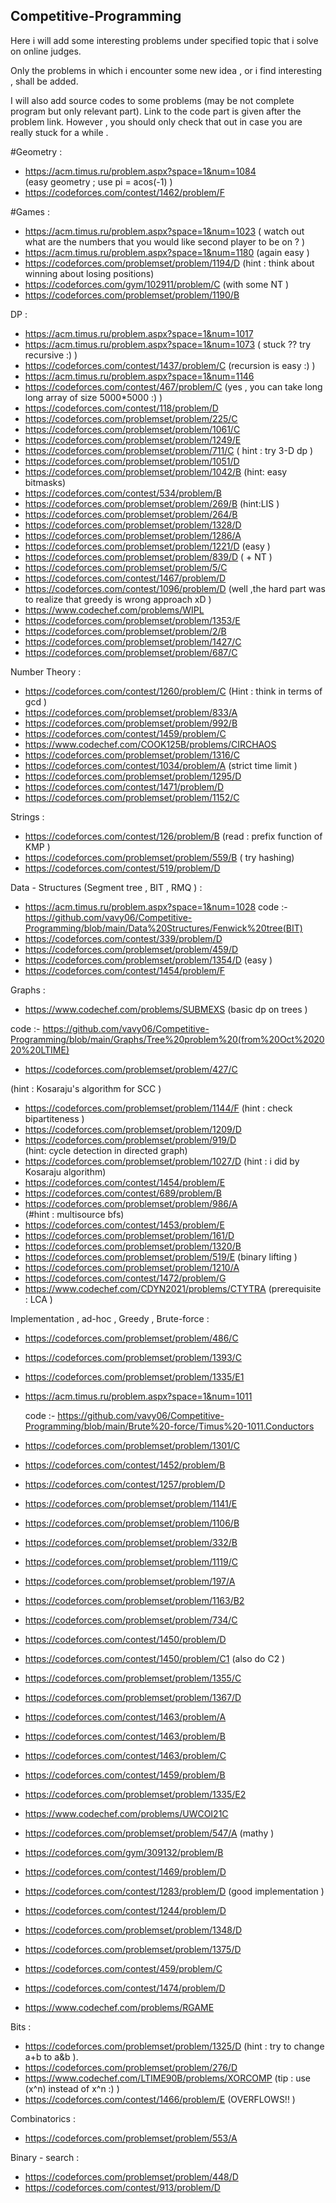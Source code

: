 ## Competitive-Programming

Here i will add some interesting problems under specified topic that i solve on online judges.   

Only the problems in which i encounter some new idea , or i find interesting , shall be added.

I will also add source codes to some problems (may be not complete program but only relevant part).
Link to the code part is given after the problem link. However , you should only check that out in case you are really stuck for a while .


#Geometry :
*  https://acm.timus.ru/problem.aspx?space=1&num=1084   
   (easy geometry ; use pi = acos(-1)  )
 * https://codeforces.com/contest/1462/problem/F
 
 
 #Games :
 *  https://acm.timus.ru/problem.aspx?space=1&num=1023
   ( watch out what are the numbers that you would like second player to be  on ? )
  * https://acm.timus.ru/problem.aspx?space=1&num=1180   (again easy )
  * https://codeforces.com/problemset/problem/1194/D  (hint :  think about winning about losing positions)
  * https://codeforces.com/gym/102911/problem/C   (with some NT )
  * https://codeforces.com/problemset/problem/1190/B
  
  
  DP :
  *  https://acm.timus.ru/problem.aspx?space=1&num=1017
  *  https://acm.timus.ru/problem.aspx?space=1&num=1073   ( stuck ??  try recursive :)   )
  *  https://codeforces.com/contest/1437/problem/C        (recursion is easy :)     ) 
  *  https://acm.timus.ru/problem.aspx?space=1&num=1146    
  *   https://codeforces.com/contest/467/problem/C (yes , you can take long long array of size 5000*5000 :)    )     
  *   https://codeforces.com/contest/118/problem/D
  *   https://codeforces.com/problemset/problem/225/C
  *   https://codeforces.com/problemset/problem/1061/C
  *   https://codeforces.com/problemset/problem/1249/E
  *   https://codeforces.com/problemset/problem/711/C   (  hint : try 3-D dp )
  *   https://codeforces.com/problemset/problem/1051/D
  *   https://codeforces.com/problemset/problem/1042/B   (hint: easy bitmasks)
  *   https://codeforces.com/contest/534/problem/B
  *   https://codeforces.com/problemset/problem/269/B  (hint:LIS )
  *   https://codeforces.com/problemset/problem/264/B
  *   https://codeforces.com/problemset/problem/1328/D
  *   https://codeforces.com/problemset/problem/1286/A
  *   https://codeforces.com/problemset/problem/1221/D  (easy )
  *   https://codeforces.com/problemset/problem/839/D ( + NT )
  *   https://codeforces.com/problemset/problem/5/C
  *   https://codeforces.com/contest/1467/problem/D
  *   https://codeforces.com/contest/1096/problem/D   (well ,the hard part was to realize that greedy is wrong approach xD  )
  *  https://www.codechef.com/problems/WIPL
  *   https://codeforces.com/problemset/problem/1353/E
  *   https://codeforces.com/problemset/problem/2/B
  *   https://codeforces.com/problemset/problem/1427/C
  *   https://codeforces.com/problemset/problem/687/C
  
  
  Number Theory :
  *  https://codeforces.com/contest/1260/problem/C
      (Hint : think in terms of gcd )
  *  https://codeforces.com/problemset/problem/833/A
  *  https://codeforces.com/problemset/problem/992/B
  *  https://codeforces.com/contest/1459/problem/C
  *  https://www.codechef.com/COOK125B/problems/CIRCHAOS
  *  https://codeforces.com/problemset/problem/1316/C
  *  https://codeforces.com/contest/1034/problem/A   (strict time limit )
  *  https://codeforces.com/problemset/problem/1295/D
  *  https://codeforces.com/contest/1471/problem/D
  *  https://codeforces.com/problemset/problem/1152/C
  
  
  Strings :
   *  https://codeforces.com/contest/126/problem/B  (read : prefix function of KMP )  
   *  https://codeforces.com/problemset/problem/559/B  ( try hashing)
   *  https://codeforces.com/contest/519/problem/D
   
 
 Data - Structures (Segment tree , BIT , RMQ ) :
 *   https://acm.timus.ru/problem.aspx?space=1&num=1028
  code :-  https://github.com/vavy06/Competitive-Programming/blob/main/Data%20Structures/Fenwick%20tree(BIT)
  *   https://codeforces.com/contest/339/problem/D
  *  https://codeforces.com/problemset/problem/459/D
  *  https://codeforces.com/problemset/problem/1354/D  (easy )
  *  https://codeforces.com/contest/1454/problem/F
  
  
  Graphs  :
  *  https://www.codechef.com/problems/SUBMEXS    (basic dp on trees )
  
   code :-  https://github.com/vavy06/Competitive-Programming/blob/main/Graphs/Tree%20problem%20(from%20Oct%202020%20LTIME)

  *  https://codeforces.com/problemset/problem/427/C
  
  (hint : Kosaraju's algorithm for SCC )
  *  https://codeforces.com/problemset/problem/1144/F
      (hint : check bipartiteness )
   *  https://codeforces.com/problemset/problem/1209/D
   * https://codeforces.com/problemset/problem/919/D  
   (hint: cycle detection in directed graph)
   *  https://codeforces.com/problemset/problem/1027/D
     (hint :  i did by Kosaraju algorithm)
   *  https://codeforces.com/contest/1454/problem/E
   *  https://codeforces.com/contest/689/problem/B
   *  https://codeforces.com/problemset/problem/986/A   
   (#hint : multisource bfs)
   *  https://codeforces.com/contest/1453/problem/E
   *  https://codeforces.com/problemset/problem/161/D
   *  https://codeforces.com/problemset/problem/1320/B
   *  https://codeforces.com/problemset/problem/519/E   (binary lifting )
   *  https://codeforces.com/problemset/problem/1210/A 
   *  https://codeforces.com/contest/1472/problem/G
   *  https://www.codechef.com/CDYN2021/problems/CTYTRA (prerequisite : LCA )
   

 Implementation , ad-hoc , Greedy , Brute-force :
 *  https://codeforces.com/problemset/problem/486/C
 *  https://codeforces.com/problemset/problem/1393/C
 *  https://codeforces.com/problemset/problem/1335/E1
 *  https://acm.timus.ru/problem.aspx?space=1&num=1011
 
      code :- https://github.com/vavy06/Competitive-Programming/blob/main/Brute%20-force/Timus%20-1011.Conductors  
  * https://codeforces.com/problemset/problem/1301/C 
  
  * https://codeforces.com/contest/1452/problem/B
  * https://codeforces.com/contest/1257/problem/D
  * https://codeforces.com/problemset/problem/1141/E
  * https://codeforces.com/problemset/problem/1106/B
  * https://codeforces.com/problemset/problem/332/B
  * https://codeforces.com/problemset/problem/1119/C
  * https://codeforces.com/problemset/problem/197/A
  * https://codeforces.com/problemset/problem/1163/B2
  * https://codeforces.com/problemset/problem/734/C
  * https://codeforces.com/contest/1450/problem/D
  * https://codeforces.com/contest/1450/problem/C1  (also do C2 )
  * https://codeforces.com/problemset/problem/1355/C
  * https://codeforces.com/problemset/problem/1367/D
  * https://codeforces.com/contest/1463/problem/A
  * https://codeforces.com/contest/1463/problem/B
  * https://codeforces.com/contest/1463/problem/C
  * https://codeforces.com/contest/1459/problem/B
  * https://codeforces.com/problemset/problem/1335/E2
  * https://www.codechef.com/problems/UWCOI21C
  * https://codeforces.com/problemset/problem/547/A  (mathy )
  * https://codeforces.com/gym/309132/problem/B
  * https://codeforces.com/contest/1469/problem/D
  * https://codeforces.com/contest/1283/problem/D  (good implementation )
  * https://codeforces.com/contest/1244/problem/D
  * https://codeforces.com/problemset/problem/1348/D
  * https://codeforces.com/problemset/problem/1375/D
  * https://codeforces.com/contest/459/problem/C
  * https://codeforces.com/contest/1474/problem/D
  * https://www.codechef.com/problems/RGAME
  
  
  
 Bits :
 * https://codeforces.com/problemset/problem/1325/D 
 (hint : try to change a+b to a&b ).
 *  https://codeforces.com/problemset/problem/276/D
 *  https://www.codechef.com/LTIME90B/problems/XORCOMP   (tip : use (x^n) instead of x^n    :)   )
 *  https://codeforces.com/contest/1466/problem/E   (OVERFLOWS!! ) 
 
 
 Combinatorics :
 * https://codeforces.com/problemset/problem/553/A
 
 
 Binary - search :
 * https://codeforces.com/problemset/problem/448/D
 * https://codeforces.com/contest/913/problem/D
